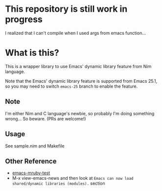 # This repository is still work in progress
I realized that I can't compile when I used args from emacs function...

# What is this?
This is a wrapper library to use Emacs' dynamic library feature from
Nim language.

Note that the Emacs' dynamic library feature is supported from Emacs
25.1, so you may need to switch `emacs-25` branch to enable the
feature.

## Note
I'm either Nim and C language's newbie, so probably I'm doing
something wrong... So beware. (PRs are welcome!)

## Usage
See sample.nim and Makefile

## Other Reference
- [emacs-mruby-test](https://github.com/syohex/emacs-mruby-test)
- M-x view-emacs-news and then look at `Emacs can now load shared/dynamic libraries (modules).` section

